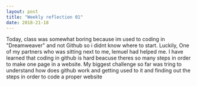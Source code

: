 ```yaml
---
layout: post
title: "Weekly reflection 01"
date: 2018-21-18
---
```


Today, class was somewhat boring because im used to coding in "Dreamweaver" and not Github so i didnt know where to start. Luckily, One of my partners who was sitting next to me, lemuel had helped me. I have learned that coding in github is hard beacuse theres so many steps in order to make one page in  a website. My biggest challenge so far was tring to understand how does github work and getting used to it and finding out the steps in order to code a proper website
